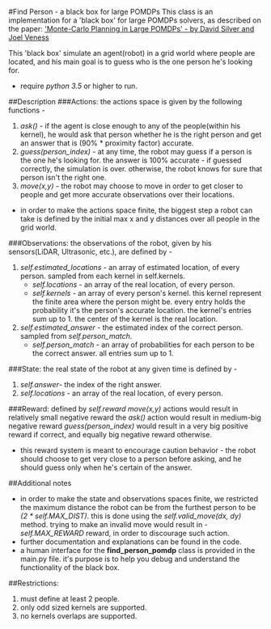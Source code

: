#Find Person - a black box for large POMDPs
This class is an implementation for a 'black box'
  for large POMDPs solvers, as described on the paper:
  ['Monte-Carlo Planning in Large POMDPs' - by David Silver and Joel Veness](https://papers.nips.cc/paper/4031-monte-carlo-planning-in-large-pomdps.pdf)

  This 'black box' simulate an agent(robot) in a grid world where people are located,
  and his main goal is to guess who is the one person he's looking for.

  * require _python 3.5_ or higher to run.

##Description
###Actions:
  the actions space is given by the following functions -
  1. _ask()_ - if the agent is close enough to any of the people(within his kernel),
      he would ask that person whether he is the right person and get an answer that is
      (90% * proximity factor) accurate.
  2. _guess(person_index)_ - at any time, the robot may guess if a person is the one he's looking for.
      the answer is 100% accurate - if guessed correctly, the simulation is over.
      otherwise, the robot knows for sure that person isn't the right one.
  3. _move(x,y)_ - the robot may choose to move in order to get closer to people and get more
      accurate observations over their locations.
  * in order to make the actions space finite, the biggest step a robot can take is defined
      by the initial max x and y distances over all people in the grid world.

###Observations:
the observations of the robot, given by his sensors(LiDAR, Ultrasonic, etc.), are defined by -
1. _self.estimated_locations_ - an array of estimated location, of every person. sampled from each
    kernel in self.kernels.
    * _self.locations_ - an array of the real location, of every person.
    * _self.kernels_ - an array of every person's kernel. this kernel represent
        the finite area where the person might be. every entry holds the probability
        it's the person's accurate location. the kernel's entries sum up to 1.
        the center  of the kernel is the real location.
2. _self.estimated_answer_ - the estimated index of the correct person.
    sampled from _self.person_match_.
    * _self.person_match_ - an array of probabilities for each person to be
        the correct answer. all entries sum up to 1.

###State:
the real state of the robot at any given time is defined by -
1. _self.answer_- the index of the right answer.
2. _self.locations_ - an array of the real location, of every person.



###Reward:
defined by _self.reward_
_move(x,y)_ actions would result in relatively small negative reward
the _ask()_ action would result in medium-big negative reward
_guess(person_index)_ would result in a very big positive reward if correct,
and equally big negative reward otherwise.
* this reward system is meant to encourage caution behavior - the robot
    should choose to get very close to a person before asking, and he should
    guess only when he's certain of the answer.

##Additional notes
* in order to make the state and observations spaces finite, we restricted the
  maximum distance the robot can be from the furthest person to be _(2 * self.MAX_DIST)_.
  this is done using the _self.valid_move(dx, dy)_ method.
  trying to make an invalid move would result in _-self.MAX_REWARD_ reward, in order to discourage such action.
* further documentation and explanations can be found in the code.
* a human interface for the __find_person_pomdp__ class is provided in the main.py file.
  it's purpose is to help you debug and understand the functionality
  of the black box.

##Restrictions:
1. must define at least 2 people.
2. only odd sized kernels are supported.
3. no kernels overlaps are supported.
